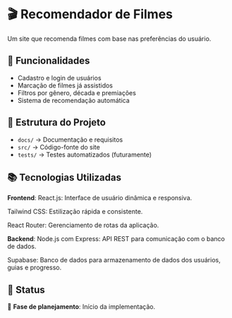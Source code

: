 # 🎬 Recomendador de Filmes  

Um site que recomenda filmes com base nas preferências do usuário. 

## 🔹 Funcionalidades  
- Cadastro e login de usuários  
- Marcação de filmes já assistidos  
- Filtros por gênero, década e premiações  
- Sistema de recomendação automática  

## 📂 Estrutura do Projeto  
- `docs/` → Documentação e requisitos  
- `src/` → Código-fonte do site  
- `tests/` → Testes automatizados (futuramente)
  
## 📚 Tecnologias Utilizadas
**Frontend**:
React.js: Interface de usuário dinâmica e responsiva.

Tailwind CSS: Estilização rápida e consistente.

React Router: Gerenciamento de rotas da aplicação.

**Backend**:
Node.js com Express: API REST para comunicação com o banco de dados.

Supabase: Banco de dados para armazenamento de dados dos usuários, guias e progresso.

## 🚀 Status  
🔹 **Fase de planejamento**: Início da implementação.
